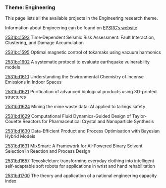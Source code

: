 ### Theme: Engineering

This page lists all the available projects in the Engineering research theme.

Information about Engineering can be found on [EPSRC’s website](https://www.ukri.org/what-we-offer/browse-our-areas-of-investment-and-support/engineering-theme/)

[2531bc1593](../projects/2531bc1593.md) Time‑Dependent Seismic Risk Assessment: Fault Interaction, Clustering, and Damage Accumulation

[2531bc1595](../projects/2531bc1595.md) Optimal magnetic control of tokamaks using vacuum harmonics

[2531bc1602](../projects/2531bc1602.md) A systematic protocol to evaluate earthquake vulnerability models

[2531bd1610](../projects/2531bd1610.md) Understanding the Environmental Chemistry of Incense Emissions in Indoor Spaces

[2531bd1621](../projects/2531bd1621.md) Purification of advanced biological products using 3D-printed structures

[2531bd1624](../projects/2531bd1624.md) Mining the mine waste data: AI applied to tailings safety

[2531bd1629](../projects/2531bd1629.md) Computational Fluid Dynamics-Guided Design of Taylor-Couette Reactors for Pharmaceutical Crystal and Nanoparticle Synthesis

[2531bd1630](../projects/2531bd1630.md) Data-Efficient Product and Process Optimisation with Bayesian Hybrid Models

[2531bd1631](../projects/2531bd1631.md) MixSmart: A Framework for AI-Powered Binary Solvent Selection in Reaction and Process Design

[2531bd1657](../projects/2531bd1657.md) Texoskeleton: transforming everyday clothing into intelligent self-adaptable soft robots for applications in wrist and hand rehabilitation

[2531bd1700](../projects/2531bd1700.md) The theory and application of a national engineering capacity index

